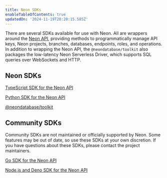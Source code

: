 ```yaml
---
title: Neon SDKs
enableTableOfContents: true
updatedOn: '2024-11-19T20:20:15.585Z'
---
```


There are several SDKs available for use with Neon. All are wrappers around the [Neon API](https://api-docs.neon.tech/reference/getting-started-with-neon-api), providing methods to programmatically manage API keys, Neon projects, branches, databases, endpoints, roles, and operations. In addition to wrapping the Neon API, the `@neondatabase/toolkit` also packages the low-latency Neon Serverless Driver, which supports SQL queries over WebSockets and HTTP.

## Neon SDKs

<DetailIconCards>

<a href="/docs/reference/typescript-sdk" description="A Neon-supported TypeScript SDK for the Neon API" icon="neon">TypeScript SDK for the Neon API</a>

<a href="/docs/reference/python-sdk" description="A Neon-supported Python SDK for the Neon API" icon="neon">Python SDK for the Neon API</a>

<a href="/docs/reference/neondatabase-toolkit" description="An SDK for AI Agents (and humans) that includes both the Neon TypeScript SDK and the Neon Serverless Driver" icon="neon">@neondatabase/toolkit</a>

</DetailIconCards>

## Community SDKs

<Admonition type="note">
Community SDKs are not maintained or officially supported by Neon. Some features may be out of date, so use these SDKs at your own discretion. If you have questions about these SDKs, please contact the project maintainers.
</Admonition>

<DetailIconCards>

<a href="https://github.com/kislerdm/neon-sdk-go" description="A Go SDK for the Neon API" icon="github">Go SDK for the Neon API</a>

<a href="https://github.com/paambaati/neon-js-sdk" description="A Node.js and Deno SDK for the Neon API" icon="github">Node.js and Deno SDK for the Neon API</a>

</DetailIconCards>
